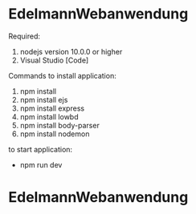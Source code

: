 # EdelmannWebanwendung
Required:
1. nodejs version 10.0.0 or higher
2. Visual Studio [Code]

Commands to install application:
1. npm install
2. npm install ejs
3. npm install express
4. npm install lowbd
5. npm install body-parser
6. npm install nodemon

to start application:
- npm run dev


# EdelmannWebanwendung

